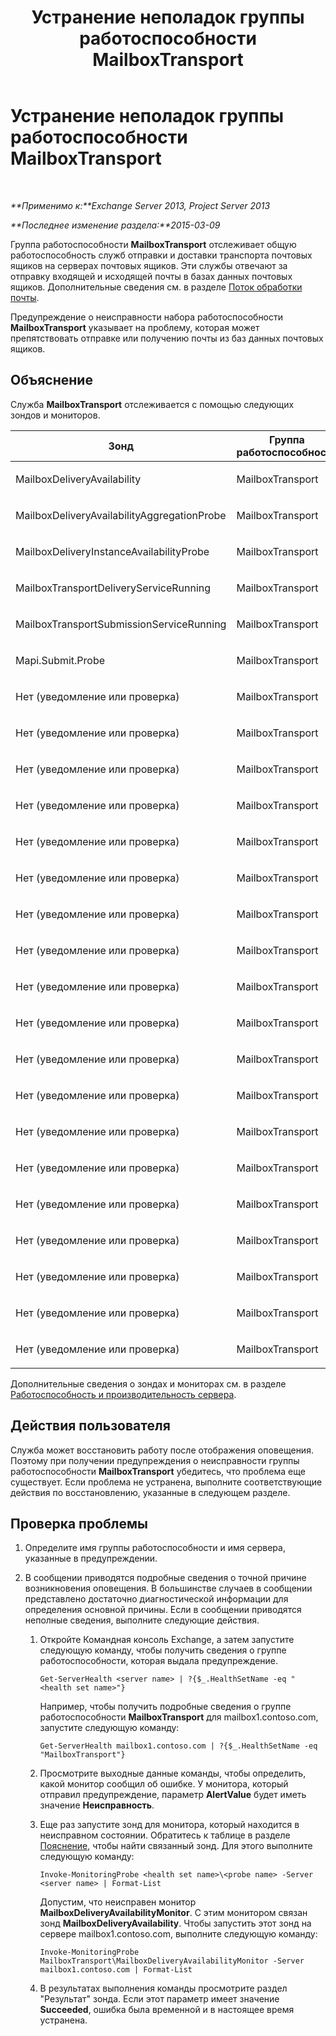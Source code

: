 ﻿---
title: Устранение неполадок группы работоспособности MailboxTransport
TOCTitle: Устранение неполадок группы работоспособности MailboxTransport
ms:assetid: 02bfa4cf-6929-437e-bae5-079ea1b92373
ms:mtpsurl: https://technet.microsoft.com/ru-ru/library/ms.exch.scom.mailboxtransport(v=EXCHG.150)
ms:contentKeyID: 54652159
ms.date: 11/14/2015
mtps_version: v=EXCHG.150
ms.translationtype: HT
---

# Устранение неполадок группы работоспособности MailboxTransport

 

_**Применимо к:**Exchange Server 2013, Project Server 2013_

_**Последнее изменение раздела:**2015-03-09_

Группа работоспособности **MailboxTransport** отслеживает общую работоспособность служб отправки и доставки транспорта почтовых ящиков на серверах почтовых ящиков. Эти службы отвечают за отправку входящей и исходящей почты в базах данных почтовых ящиков. Дополнительные сведения см. в разделе [Поток обработки почты](https://technet.microsoft.com/ru-ru/library/aa996349\(v=exchg.150\)).

Предупреждение о неисправности набора работоспособности **MailboxTransport** указывает на проблему, которая может препятствовать отправке или получению почты из баз данных почтовых ящиков.

## Объяснение

Служба **MailboxTransport** отслеживается с помощью следующих зондов и мониторов.


<table>
<colgroup>
<col style="width: 33%" />
<col style="width: 33%" />
<col style="width: 33%" />
</colgroup>
<thead>
<tr class="header">
<th>Зонд</th>
<th>Группа работоспособности</th>
<th>Связанные мониторы</th>
</tr>
</thead>
<tbody>
<tr class="odd">
<td><p>MailboxDeliveryAvailability</p></td>
<td><p>MailboxTransport</p></td>
<td><p>MailboxDeliveryAvailabilityMonitor</p></td>
</tr>
<tr class="even">
<td><p>MailboxDeliveryAvailabilityAggregationProbe</p></td>
<td><p>MailboxTransport</p></td>
<td><p>MailboxDeliveryAvailabilityAggregationMonitor</p></td>
</tr>
<tr class="odd">
<td><p>MailboxDeliveryInstanceAvailabilityProbe</p></td>
<td><p>MailboxTransport</p></td>
<td><p>MailboxDeliveryInstanceAvailabilityMonitor</p></td>
</tr>
<tr class="even">
<td><p>MailboxTransportDeliveryServiceRunning</p></td>
<td><p>MailboxTransport</p></td>
<td><p>MailboxTransportDeliveryServiceRunningMonitor</p></td>
</tr>
<tr class="odd">
<td><p>MailboxTransportSubmissionServiceRunning</p></td>
<td><p>MailboxTransport</p></td>
<td><p>MailboxTransportSubmissionServiceRunningMonitor</p></td>
</tr>
<tr class="even">
<td><p>Mapi.Submit.Probe</p></td>
<td><p>MailboxTransport</p></td>
<td><p>Mapi.Submit.Monitor</p></td>
</tr>
<tr class="odd">
<td><p>Нет (уведомление или проверка)</p></td>
<td><p>MailboxTransport</p></td>
<td><p>CrashEvent.msexchangedelivery</p></td>
</tr>
<tr class="even">
<td><p>Нет (уведомление или проверка)</p></td>
<td><p>MailboxTransport</p></td>
<td><p>CrashEvent.msexchangesubmission</p></td>
</tr>
<tr class="odd">
<td><p>Нет (уведомление или проверка)</p></td>
<td><p>MailboxTransport</p></td>
<td><p>DeliveryBackpressureSustainedTimeMonitor</p></td>
</tr>
<tr class="even">
<td><p>Нет (уведомление или проверка)</p></td>
<td><p>MailboxTransport</p></td>
<td><p>DeliveryInterceptorStoreDriverAgentPctPermFailedMonitor</p></td>
</tr>
<tr class="odd">
<td><p>Нет (уведомление или проверка)</p></td>
<td><p>MailboxTransport</p></td>
<td><p>MailboxTransportUserQuarantineMonitor</p></td>
</tr>
<tr class="even">
<td><p>Нет (уведомление или проверка)</p></td>
<td><p>MailboxTransport</p></td>
<td><p>MBTSubmissionInterceptorSubmissionAgentMonitor</p></td>
</tr>
<tr class="odd">
<td><p>Нет (уведомление или проверка)</p></td>
<td><p>MailboxTransport</p></td>
<td><p>MSExchangeAsstAvgEventProcessingTimeSubmissionMonitor50</p></td>
</tr>
<tr class="even">
<td><p>Нет (уведомление или проверка)</p></td>
<td><p>MailboxTransport</p></td>
<td><p>MSExchangeAsstAvgEventProcessingTimeSubmissionMonitor70</p></td>
</tr>
<tr class="odd">
<td><p>Нет (уведомление или проверка)</p></td>
<td><p>MailboxTransport</p></td>
<td><p>PrivateWorkingSetError.msexchangedelivery</p></td>
</tr>
<tr class="even">
<td><p>Нет (уведомление или проверка)</p></td>
<td><p>MailboxTransport</p></td>
<td><p>PrivateWorkingSetError.msexchangesubmission</p></td>
</tr>
<tr class="odd">
<td><p>Нет (уведомление или проверка)</p></td>
<td><p>MailboxTransport</p></td>
<td><p>PrivateWorkingSetWarning.msexchangedelivery</p></td>
</tr>
<tr class="even">
<td><p>Нет (уведомление или проверка)</p></td>
<td><p>MailboxTransport</p></td>
<td><p>PrivateWorkingSetWarning.msexchangesubmission</p></td>
</tr>
<tr class="odd">
<td><p>Нет (уведомление или проверка)</p></td>
<td><p>MailboxTransport</p></td>
<td><p>ProcessProcessorTimeError.msexchangedelivery</p></td>
</tr>
<tr class="even">
<td><p>Нет (уведомление или проверка)</p></td>
<td><p>MailboxTransport</p></td>
<td><p>ProcessProcessorTimeError.msexchangesubmission</p></td>
</tr>
<tr class="odd">
<td><p>Нет (уведомление или проверка)</p></td>
<td><p>MailboxTransport</p></td>
<td><p>ProcessProcessorTimeWarning.msexchangedelivery</p></td>
</tr>
<tr class="even">
<td><p>Нет (уведомление или проверка)</p></td>
<td><p>MailboxTransport</p></td>
<td><p>ProcessProcessorTimeWarning.msexchangesubmission</p></td>
</tr>
<tr class="odd">
<td><p>Нет (уведомление или проверка)</p></td>
<td><p>MailboxTransport</p></td>
<td><p>SubmissionBackpressureSustainedTimeMonitor</p></td>
</tr>
<tr class="even">
<td><p>Нет (уведомление или проверка)</p></td>
<td><p>MailboxTransport</p></td>
<td><p>SubmissionInterceptorSubmissionAgentPctPermFailedMonitor</p></td>
</tr>
<tr class="odd">
<td><p>Нет (уведомление или проверка)</p></td>
<td><p>MailboxTransport</p></td>
<td><p>TransportDeliveryFailuresDeliveryStoreDriver560Monitor</p></td>
</tr>
</tbody>
</table>


Дополнительные сведения о зондах и мониторах см. в разделе [Работоспособность и производительность сервера](https://technet.microsoft.com/ru-ru/library/jj150551\(v=exchg.150\)).

## Действия пользователя

Служба может восстановить работу после отображения оповещения. Поэтому при получении предупреждения о неисправности группы работоспособности **MailboxTransport** убедитесь, что проблема еще существует. Если проблема не устранена, выполните соответствующие действия по восстановлению, указанные в следующем разделе.

## Проверка проблемы

1.  Определите имя группы работоспособности и имя сервера, указанные в предупреждении.

2.  В сообщении приводятся подробные сведения о точной причине возникновения оповещения. В большинстве случаев в сообщении представлено достаточно диагностической информации для определения основной причины. Если в сообщении приводятся неполные сведения, выполните следующие действия.
    
    1.  Откройте Командная консоль Exchange, а затем запустите следующую команду, чтобы получить сведения о группе работоспособности, которая выдала предупреждение.
        
            Get-ServerHealth <server name> | ?{$_.HealthSetName -eq "<health set name>"}
        
        Например, чтобы получить подробные сведения о группе работоспособности **MailboxTransport** для mailbox1.contoso.com, запустите следующую команду:
        
            Get-ServerHealth mailbox1.contoso.com | ?{$_.HealthSetName -eq "MailboxTransport"}
    
    2.  Просмотрите выходные данные команды, чтобы определить, какой монитор сообщил об ошибке. У монитора, который отправил предупреждение, параметр **AlertValue** будет иметь значение **Неисправность**.
    
    3.  Еще раз запустите зонд для монитора, который находится в неисправном состоянии. Обратитесь к таблице в разделе [Пояснение](troubleshooting-activesync-health-set.md), чтобы найти связанный зонд. Для этого выполните следующую команду:
        
            Invoke-MonitoringProbe <health set name>\<probe name> -Server <server name> | Format-List
        
        Допустим, что неисправен монитор **MailboxDeliveryAvailabilityMonitor**. С этим монитором связан зонд **MailboxDeliveryAvailability**. Чтобы запустить этот зонд на сервере mailbox1.contoso.com, выполните следующую команду:
        
            Invoke-MonitoringProbe MailboxTransport\MailboxDeliveryAvailabilityMonitor -Server mailbox1.contoso.com | Format-List
    
    4.  В результатах выполнения команды просмотрите раздел "Результат" зонда. Если этот параметр имеет значение **Succeeded**, ошибка была временной и в настоящее время устранена.

